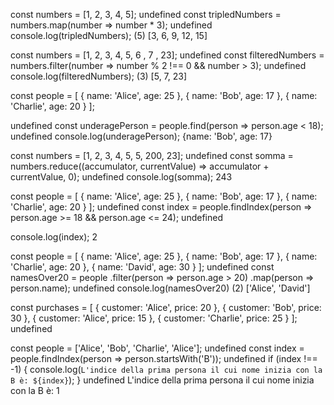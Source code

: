 <!-- 1.Dato un array di numeri, triplica ciascun numero presente nell'array. -->

const numbers = [1, 2, 3, 4, 5];
undefined
const tripledNumbers = numbers.map(number => number \* 3);
undefined
console.log(tripledNumbers);
(5) [3, 6, 9, 12, 15]

<!-- 2.Dato un array di numeri, filtra solo i numeri dispari maggiori di 3. -->

const numbers = [1, 2, 3, 4, 5, 6 , 7 , 23];
undefined
const filteredNumbers = numbers.filter(number => number % 2 !== 0 && number > 3);
undefined
console.log(filteredNumbers);
(3) [5, 7, 23]

<!-- 3.Dato un array di persone, trova la prima persona con l'età inferiore a 18 anni. -->

const people = [
{ name: 'Alice', age: 25 },
{ name: 'Bob', age: 17 },
{ name: 'Charlie', age: 20 }
];

undefined
const underagePerson = people.find(person => person.age < 18);
undefined
console.log(underagePerson);
{name: 'Bob', age: 17}

<!-- 4.Dato un array di numeri, calcola la somma di tutti i numeri nell'array. -->

const numbers = [1, 2, 3, 4, 5, 5, 200, 23];
undefined
const somma = numbers.reduce((accumulator, currentValue) => accumulator + currentValue, 0);
undefined
console.log(somma);
243

<!-- 5.Dato un array di persone, trova l'indice della prima persona con l'età compresa tra 18 e 24 anni. -->

const people = [
{ name: 'Alice', age: 25 },
{ name: 'Bob', age: 17 },
{ name: 'Charlie', age: 20 }
];
undefined
const index = people.findIndex(person => person.age >= 18 && person.age <= 24);
undefined

console.log(index);
2

<!-- 6.Data un'array di persone, crea un nuovo array contenente solo i nomi delle persone di età maggiore di 20 anni. -->

const people = [
{ name: 'Alice', age: 25 },
{ name: 'Bob', age: 17 },
{ name: 'Charlie', age: 20 },
{ name: 'David', age: 30 }
];
undefined
const namesOver20 = people
.filter(person => person.age > 20)
.map(person => person.name);
undefined
console.log(namesOver20)
(2) ['Alice', 'David']

<!-- 7.Data un'array di acquisti, trova il prezzo totale degli acquisti fatti da Alice.-->

const purchases = [
{ customer: 'Alice', price: 20 },
{ customer: 'Bob', price: 30 },
{ customer: 'Alice', price: 15 },
{ customer: 'Charlie', price: 25 }
];
undefined

<!-- 8.Data un'array di persone,trova l'indice della prima persona il cui nome inizia con la B -->

const people = ['Alice', 'Bob', 'Charlie', 'Alice'];
undefined
const index = people.findIndex(person => person.startsWith('B'));
undefined
if (index !== -1) {
console.log(`L'indice della prima persona il cui nome inizia con la B è: ${index}`);
}
undefined
L'indice della prima persona il cui nome inizia con la B è: 1
